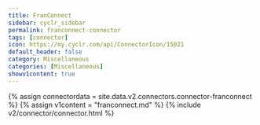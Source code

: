 ```yaml
---
title: FranConnect
sidebar: cyclr_sidebar
permalink: franconnect-connector
tags: [connector]
icon: https://my.cyclr.com/api/ConnectorIcon/15021
default_header: false
category: Miscellaneous
categories: [Miscellaneous]
showv1content: true
---
```

{% assign connectordata = site.data.v2.connectors.connector-franconnect %}
{% assign v1content = "franconnect.md" %}
{% include v2/connector/connector.html %}	